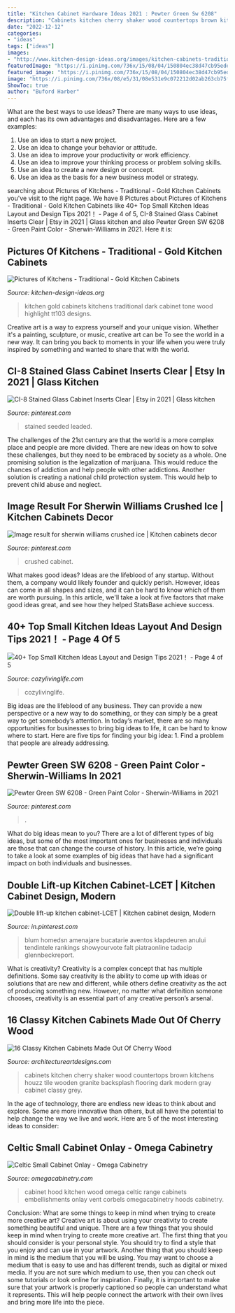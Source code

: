 ```yaml
---
title: "Kitchen Cabinet Hardware Ideas 2021 : Pewter Green Sw 6208"
description: "Cabinets kitchen cherry shaker wood countertops brown kitchens houzz tile wooden granite backsplash flooring dark modern gray cabinet classy grey"
date: "2022-12-12"
categories:
- "ideas"
tags: ["ideas"]
images:
- "http://www.kitchen-design-ideas.org/images/kitchen-cabinets-traditional-two-tone-103-s30447511-dark-wood-gold-highlight.jpg"
featuredImage: "https://i.pinimg.com/736x/15/08/04/150804ec38d47cb95ede27cac4e57e3d.jpg"
featured_image: "https://i.pinimg.com/736x/15/08/04/150804ec38d47cb95ede27cac4e57e3d.jpg"
image: "https://i.pinimg.com/736x/08/e5/31/08e531e9c072212d02ab263cb75f6fea.jpg"
ShowToc: true
author: "Buford Harber"
---
```



What are the best ways to use ideas?
There are many ways to use ideas, and each has its own advantages and disadvantages. Here are a few examples: 
1. Use an idea to start a new project. 
2. Use an idea to change your behavior or attitude. 
3. Use an idea to improve your productivity or work efficiency. 
4. Use an idea to improve your thinking process or problem solving skills. 
5. Use an idea to create a new design or concept. 
6. Use an idea as the basis for a new business model or strategy.

	

		
searching about Pictures of Kitchens - Traditional - Gold Kitchen Cabinets you've visit to the right page. We have 8 Pictures about Pictures of Kitchens - Traditional - Gold Kitchen Cabinets like 40+ Top Small Kitchen Ideas Layout and Design Tips 2021！ - Page 4 of 5, CI-8 Stained Glass Cabinet Inserts Clear | Etsy in 2021 | Glass kitchen and also Pewter Green SW 6208 - Green Paint Color - Sherwin-Williams in 2021. Here it is:
		
    
## Pictures Of Kitchens - Traditional - Gold Kitchen Cabinets

<img loading=lazy src="http://www.kitchen-design-ideas.org/images/kitchen-cabinets-traditional-two-tone-103-s30447511-dark-wood-gold-highlight.jpg" onerror="this.onerror=null;this.src='https://tse3.mm.bing.net/th?id=OIP.lG4iciX6mMjWm4DEnyDmIQHaLd&amp;pid=15.1';" alt="Pictures of Kitchens - Traditional - Gold Kitchen Cabinets">

_Source: kitchen-design-ideas.org_

>kitchen gold cabinets kitchens traditional dark cabinet tone wood highlight tt103 designs. 

	

Creative art is a way to express yourself and your unique vision. Whether it's a painting, sculpture, or music, creative art can be To see the world in a new way. It can bring you back to moments in your life when you were truly inspired by something and wanted to share that with the world.

    
## CI-8 Stained Glass Cabinet Inserts Clear | Etsy In 2021 | Glass Kitchen

<img loading=lazy src="https://i.pinimg.com/736x/15/08/04/150804ec38d47cb95ede27cac4e57e3d.jpg" onerror="this.onerror=null;this.src='https://tse2.mm.bing.net/th?id=OIP.LqF3kDtYEuOMRXDeDPTjGwHaMV&amp;pid=15.1';" alt="CI-8 Stained Glass Cabinet Inserts Clear | Etsy in 2021 | Glass kitchen">

_Source: pinterest.com_

>stained seeded leaded. 

	

The challenges of the 21st century are that the world is a more complex place and people are more divided. There are new ideas on how to solve these challenges, but they need to be embraced by society as a whole. One promising solution is the legalization of marijuana. This would reduce the chances of addiction and help people with other addictions. Another solution is creating a national child protection system. This would help to prevent child abuse and neglect.

    
## Image Result For Sherwin Williams Crushed Ice | Kitchen Cabinets Decor

<img loading=lazy src="https://i.pinimg.com/736x/55/eb/5d/55eb5df8f43c874965e5c46a57cd5f95.jpg" onerror="this.onerror=null;this.src='https://tse2.mm.bing.net/th?id=OIP.vWTMeA3XAr_BFwv6-RbwcAHaJ4&amp;pid=15.1';" alt="Image result for sherwin williams crushed ice | Kitchen cabinets decor">

_Source: pinterest.com_

>crushed cabinet. 

	

What makes good ideas?
Ideas are the lifeblood of any startup. Without them, a company would likely founder and quickly perish. However, ideas can come in all shapes and sizes, and it can be hard to know which of them are worth pursuing. In this article, we'll take a look at five factors that make good ideas great, and see how they helped StatsBase achieve success.

    
## 40+ Top Small Kitchen Ideas Layout And Design Tips 2021！ - Page 4 Of 5

<img loading=lazy src="https://cozylivinglife.com/wp-content/uploads/2021/05/11-10-768x1152.jpg" onerror="this.onerror=null;this.src='https://tse4.mm.bing.net/th?id=OIP.fOL-3wnvQvFu6zXml5FUFAHaLH&amp;pid=15.1';" alt="40+ Top Small Kitchen Ideas Layout and Design Tips 2021！ - Page 4 of 5">

_Source: cozylivinglife.com_

>cozylivinglife. 

	

Big ideas are the lifeblood of any business. They can provide a new perspective or a new way to do something, or they can simply be a great way to get somebody’s attention. In today’s market, there are so many opportunities for businesses to bring big ideas to life, it can be hard to know where to start. Here are five tips for finding your big idea: 1. Find a problem that people are already addressing.

    
## Pewter Green SW 6208 - Green Paint Color - Sherwin-Williams In 2021

<img loading=lazy src="https://i.pinimg.com/736x/5b/6c/8f/5b6c8f952531e446f2667398a65908cf.jpg" onerror="this.onerror=null;this.src='https://tse1.mm.bing.net/th?id=OIP.lCHw4qbUAlnB2ZN0eHtgMwHaHa&amp;pid=15.1';" alt="Pewter Green SW 6208 - Green Paint Color - Sherwin-Williams in 2021">

_Source: pinterest.com_

>. 

	

What do big ideas mean to you?
There are a lot of different types of big ideas, but some of the most important ones for businesses and individuals are those that can change the course of history. In this article, we’re going to take a look at some examples of big ideas that have had a significant impact on both individuals and businesses.

    
## Double Lift-up Kitchen Cabinet-LCET | Kitchen Cabinet Design, Modern

<img loading=lazy src="https://i.pinimg.com/736x/08/e5/31/08e531e9c072212d02ab263cb75f6fea.jpg" onerror="this.onerror=null;this.src='https://tse3.mm.bing.net/th?id=OIP.gw-JhzPmo9ajDjj0Q5r7AwHaJ3&amp;pid=15.1';" alt="Double lift-up kitchen cabinet-LCET | Kitchen cabinet design, Modern">

_Source: in.pinterest.com_

>blum homedsn amenajare bucatarie aventos klapdeuren anului tendintele rankings showyourvote falt piatraonline tadacip glennbeckreport. 

	

What is creativity?
Creativity is a complex concept that has multiple definitions. Some say creativity is the ability to come up with ideas or solutions that are new and different, while others define creativity as the act of producing something new. However, no matter what definition someone chooses, creativity is an essential part of any creative person’s arsenal.

    
## 16 Classy Kitchen Cabinets Made Out Of Cherry Wood

<img loading=lazy src="https://www.architectureartdesigns.com/wp-content/uploads/2015/08/1253.jpg" onerror="this.onerror=null;this.src='https://tse1.mm.bing.net/th?id=OIP.G8TVZeZYwE1MizsfFHMhhgHaI-&amp;pid=15.1';" alt="16 Classy Kitchen Cabinets Made Out Of Cherry Wood">

_Source: architectureartdesigns.com_

>cabinets kitchen cherry shaker wood countertops brown kitchens houzz tile wooden granite backsplash flooring dark modern gray cabinet classy grey. 

	

In the age of technology, there are endless new ideas to think about and explore. Some are more innovative than others, but all have the potential to help change the way we live and work. Here are 5 of the most interesting ideas to consider: 

    
## Celtic Small Cabinet Onlay - Omega Cabinetry

<img loading=lazy src="https://www.omegacabinetry.com/-/media/omegacab/products/mouldings_accents/uucelticcorbonlayckocfmcopy.jpg" onerror="this.onerror=null;this.src='https://tse4.mm.bing.net/th?id=OIP.3bFqFg36S1QLeol-ZE_DiQHaLH&amp;pid=15.1';" alt="Celtic Small Cabinet Onlay - Omega Cabinetry">

_Source: omegacabinetry.com_

>cabinet hood kitchen wood omega celtic range cabinets embellishments onlay vent corbels omegacabinetry hoods cabinetry. 

	

Conclusion: What are some things to keep in mind when trying to create more creative art?
Creative art is about using your creativity to create something beautiful and unique. There are a few things that you should keep in mind when trying to create more creative art. The first thing that you should consider is your personal style. You should try to find a style that you enjoy and can use in your artwork. Another thing that you should keep in mind is the medium that you will be using. You may want to choose a medium that is easy to use and has different trends, such as digital or mixed media. If you are not sure which medium to use, then you can check out some tutorials or look online for inspiration. Finally, it is important to make sure that your artwork is properly captioned so people can understand what it represents. This will help people connect the artwork with their own lives and bring more life into the piece.

